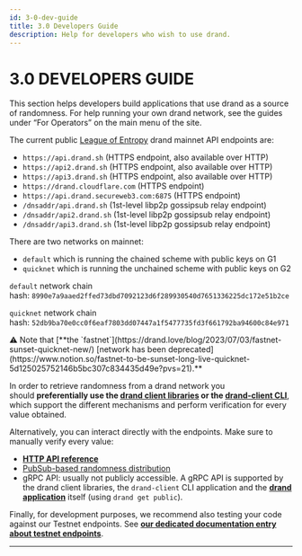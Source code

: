 ```yaml
---
id: 3-0-dev-guide
title: 3.0 Developers Guide
description: Help for developers who wish to use drand.
---
```

# 3.0 DEVELOPERS GUIDE

This section helps developers build applications that use drand as a source of randomness. For help running your own drand network, see the guides under “For Operators” on the main menu of the site.

The current public [League of Entropy](https://leagueofentropy.org) drand mainnet API endpoints are:

- `https://api.drand.sh` (HTTPS endpoint, also available over HTTP)
- `https://api2.drand.sh` (HTTPS endpoint, also available over HTTP)
- `https://api3.drand.sh` (HTTPS endpoint, also available over HTTP)
- `https://drand.cloudflare.com` (HTTPS endpoint)
- `https://api.drand.secureweb3.com:6875` (HTTPS endpoint)
- `/dnsaddr/api.drand.sh` (1st-level libp2p gossipsub relay endpoint)
- `/dnsaddr/api2.drand.sh` (1st-level libp2p gossipsub relay endpoint)
- `/dnsaddr/api3.drand.sh` (1st-level libp2p gossipsub relay endpoint)

There are two networks on mainnet:

- `default` which is running the chained scheme with public keys on G1
- `quicknet` which is running the unchained scheme with public keys on G2

`default` network chain hash: `8990e7a9aaed2ffed73dbd7092123d6f289930540d7651336225dc172e51b2ce`

`quicknet` network chain hash: `52db9ba70e0cc0f6eaf7803dd07447a1f5477735fd3f661792ba94600c84e971`

<aside>
⚠️ Note that [**the `fastnet`](https://drand.love/blog/2023/07/03/fastnet-sunset-quicknet-new/) [network has been deprecated](https://www.notion.so/fastnet-to-be-sunset-long-live-quicknet-5d125025752146b5bc307c834435d49e?pvs=21).**

</aside>

In order to retrieve randomness from a drand network you should **preferentially use the [drand client libraries](3%203%20DevGuide%20Client%20Libraries%20164d2ce8c1b3489b99728a35ef774c2a.md) or the [drand-client CLI](3%202%20DevGuide%20drand-client%20CLI%208f2135d9f9b645d6ae70615f370a5b3d.md)**, which support the different mechanisms and perform verification for every value obtained.

Alternatively, you can interact directly with the endpoints. Make sure to manually verify every value:

- [**HTTP API reference**](3%204%20DevGuide%20HTTP%20API%2012e8a9712c5b4b77a52e2b42de1ac009.md)
- [PubSub-based randomness distribution](3%205%20DevGuide%20PubSub%20Network%20e6a528c07d8f4475a894948d1efb1c69.md)
- gRPC API: usually not publicly accessible. A gRPC API is supported by the drand client libraries, the `drand-client` CLI application and the [**drand application**](4%205%20DevOps%20Command-line%20Tools%20e00b58d6e74849d7bd425253cc673305.md) itself (using `drand get public`).

Finally, for development purposes, we recommend also testing your code against our Testnet endpoints. See [**our dedicated documentation entry about testnet endpoints**](3%204%20DevGuide%20HTTP%20API%2012e8a9712c5b4b77a52e2b42de1ac009.md).

---